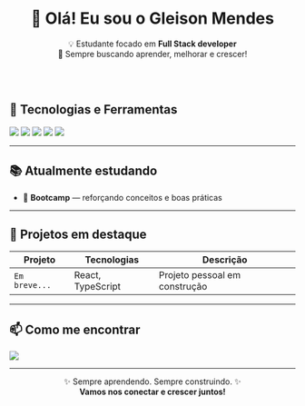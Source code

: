 


<h1 align="center">👋 Olá! Eu sou o Gleison Mendes</h1>

<p align="center">
  💡 Estudante focado em <strong>Full Stack developer</strong><br/>
  🎯 Sempre buscando aprender, melhorar e crescer!
</p>


<br><br>


## 🚀 Tecnologias e Ferramentas

<p>
  <img src="https://img.shields.io/badge/HTML5-E34F26?style=for-the-badge&logo=html5&logoColor=white"/>
  <img src="https://img.shields.io/badge/CSS3-1572B6?style=for-the-badge&logo=css3&logoColor=white"/>
  <img src="https://img.shields.io/badge/JavaScript-F7DF1E?style=for-the-badge&logo=javascript&logoColor=black"/>
  <img src="https://img.shields.io/badge/Git-F05032?style=for-the-badge&logo=git&logoColor=white"/>
  <img src="https://img.shields.io/badge/GitHub-181717?style=for-the-badge&logo=github&logoColor=white"/>
</p>

---

## 📚 Atualmente estudando

- 🧠 **Bootcamp** — reforçando conceitos e boas práticas
  
---

## 🧪 Projetos em destaque

| Projeto | Tecnologias | Descrição |
|--------|-------------|-----------|
| `Em breve...` | React, TypeScript | Projeto pessoal em construção |

---

## 📫 Como me encontrar

<p>
  <a href="https://www.linkedin.com/in/gleison-mendes-de-macedo" target="_blank">
    <img src="https://img.shields.io/badge/LinkedIn-blue?style=for-the-badge&logo=linkedin&logoColor=white" />
  </a>
</p>

---

<p align="center">
  ✨ Sempre aprendendo. Sempre construindo. ✨<br/>
  <strong>Vamos nos conectar e crescer juntos!</strong>
</p>
